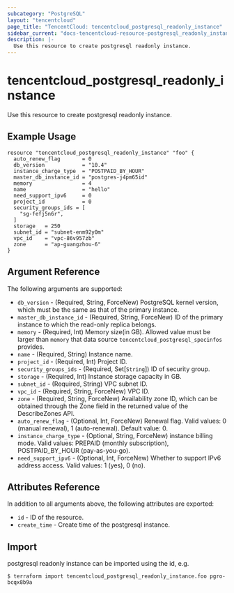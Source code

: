 ```yaml
---
subcategory: "PostgreSQL"
layout: "tencentcloud"
page_title: "TencentCloud: tencentcloud_postgresql_readonly_instance"
sidebar_current: "docs-tencentcloud-resource-postgresql_readonly_instance"
description: |-
  Use this resource to create postgresql readonly instance.
---
```


# tencentcloud_postgresql_readonly_instance

Use this resource to create postgresql readonly instance.

## Example Usage

```hcl
resource "tencentcloud_postgresql_readonly_instance" "foo" {
  auto_renew_flag       = 0
  db_version            = "10.4"
  instance_charge_type  = "POSTPAID_BY_HOUR"
  master_db_instance_id = "postgres-j4pm65id"
  memory                = 4
  name                  = "hello"
  need_support_ipv6     = 0
  project_id            = 0
  security_groups_ids = [
    "sg-fefj5n6r",
  ]
  storage   = 250
  subnet_id = "subnet-enm92y0m"
  vpc_id    = "vpc-86v957zb"
  zone      = "ap-guangzhou-6"
}
```

## Argument Reference

The following arguments are supported:

* `db_version` - (Required, String, ForceNew) PostgreSQL kernel version, which must be the same as that of the primary instance.
* `master_db_instance_id` - (Required, String, ForceNew) ID of the primary instance to which the read-only replica belongs.
* `memory` - (Required, Int) Memory size(in GB). Allowed value must be larger than `memory` that data source `tencentcloud_postgresql_specinfos` provides.
* `name` - (Required, String) Instance name.
* `project_id` - (Required, Int) Project ID.
* `security_groups_ids` - (Required, Set[`String`]) ID of security group.
* `storage` - (Required, Int) Instance storage capacity in GB.
* `subnet_id` - (Required, String) VPC subnet ID.
* `vpc_id` - (Required, String, ForceNew) VPC ID.
* `zone` - (Required, String, ForceNew) Availability zone ID, which can be obtained through the Zone field in the returned value of the DescribeZones API.
* `auto_renew_flag` - (Optional, Int, ForceNew) Renewal flag. Valid values: 0 (manual renewal), 1 (auto-renewal). Default value: 0.
* `instance_charge_type` - (Optional, String, ForceNew) instance billing mode. Valid values: PREPAID (monthly subscription), POSTPAID_BY_HOUR (pay-as-you-go).
* `need_support_ipv6` - (Optional, Int, ForceNew) Whether to support IPv6 address access. Valid values: 1 (yes), 0 (no).

## Attributes Reference

In addition to all arguments above, the following attributes are exported:

* `id` - ID of the resource.
* `create_time` - Create time of the postgresql instance.


## Import

postgresql readonly instance can be imported using the id, e.g.

```
$ terraform import tencentcloud_postgresql_readonly_instance.foo pgro-bcqx8b9a
```

